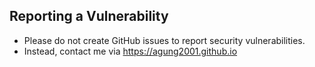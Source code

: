 ## Reporting a Vulnerability

- Please do not create GitHub issues to report security vulnerabilities.
- Instead, contact me via https://agung2001.github.io